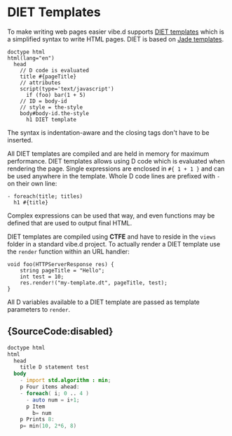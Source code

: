 # DIET Templates

To make writing web pages easier vibe.d supports
[DIET templates](https://vibed.org/templates/diet)
which is a simplified syntax to write HTML pages.
DIET is based on
[Jade templates](http://jade-lang.com/).

    doctype html
    html(lang="en")
      head
        // D code is evaluated
        title #{pageTitle}
        // attributes
        script(type='text/javascript')
          if (foo) bar(1 + 5)
        // ID = body-id
        // style = the-style
        body#body-id.the-style
          h1 DIET template

The syntax is indentation-aware and the closing
tags don't have to be inserted.

All DIET templates are compiled and are held
in memory for maximum performance.
DIET templates allows using D code which is evaluated
when rendering the page. Single expressions
are enclosed in `#{ 1 + 1 }` and can be used anywhere
in the template. Whole D code lines are
prefixed with `-` on their own line:

    - foreach(title; titles)
      h1 #{title}

Complex expressions can be used that way, and
even functions may be defined that are used to
output final HTML.

DIET templates are compiled using **CTFE**
and have to reside in the `views` folder
in a standard vibe.d project. To actually render
a DIET template use the `render` function within
an URL handler:

    void foo(HTTPServerResponse res) {
        string pageTitle = "Hello";
        int test = 10;
        res.render!("my-template.dt", pageTitle, test);
    }

All D variables available to a DIET template
are passed as template parameters to `render`.

## {SourceCode:disabled}

```d
doctype html
html
  head
    title D statement test
  body
    - import std.algorithm : min;
    p Four items ahead:
    - foreach( i; 0 .. 4 )
      - auto num = i+1;
      p Item
        b= num
    p Prints 8:
    p= min(10, 2*6, 8)
```
